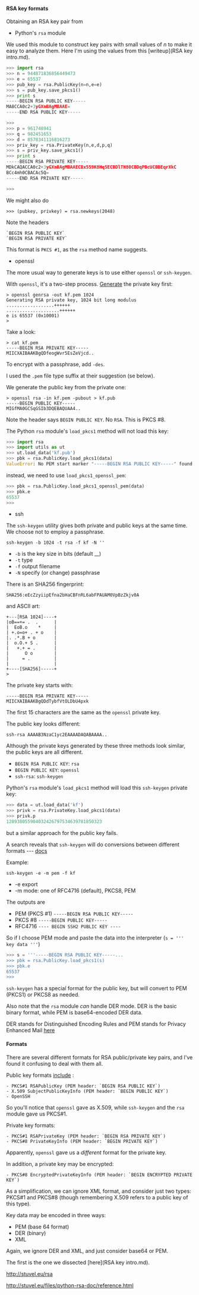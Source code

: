 #### RSA key formats

Obtaining an RSA key pair from

* Python's `rsa` module

We used this module to construct key pairs with small values of *n* to make it easy to analyze them.  Here I'm using the values from this [writeup](RSA key intro.md).

```python
>>> import rsa
>>> n = 944871836856449473
>>> e = 65537
>>> pub_key = rsa.PublicKey(n=n,e=e)
>>> s = pub_key.save_pkcs1()
>>> print s
-----BEGIN RSA PUBLIC KEY-----
MA8CCA0c2+3yGXnBAgMBAAE=
-----END RSA PUBLIC KEY-----

>>>
>>> p = 961748941
>>> q = 982451653
>>> d = 8578341116816273
>>> priv_key = rsa.PrivateKey(n,e,d,p,q)
>>> s = priv_key.save_pkcs1()
>>> print s
-----BEGIN RSA PRIVATE KEY-----
MDkCAQACCA0c2+3yGXnBAgMBAAECBx559K8Hq5ECBDlTH80CBDqPBcUCBBEqrXkC
BCc4mh0CBACAc5Q=
-----END RSA PRIVATE KEY-----

>>>
```

We might also do

    >>> (pubkey, privkey) = rsa.newkeys(2048)

Note the headers

    `BEGIN RSA PUBLIC KEY`
    `BEGIN RSA PRIVATE KEY`
    
This format is `PKCS #1`, as the `rsa` method name suggests.

* openssl

The more usual way to generate keys is to use either `openssl` or `ssh-keygen`.

With `openssl`, it's a two-step process.   [Generate](https://www.madboa.com/geek/openssl/#how-do-i-generate-an-rsa-key) the private key first:

    > openssl genrsa -out kf.pem 1024
    Generating RSA private key, 1024 bit long modulus
    ..................++++++
    ....................++++++
    e is 65537 (0x10001)
    >
    
Take a look:  
    
    > cat kf.pem
    -----BEGIN RSA PRIVATE KEY-----
    MIICXAIBAAKBgQDfeogWvr5EsZeVjcd..

To encrypt with a passphrase, add `-des`.  

I used the `.pem` file type suffix at their suggestion (se below).

We generate the public key from the private one:

    > openssl rsa -in kf.pem -pubout > kf.pub
    -----BEGIN PUBLIC KEY-----
    MIGfMA0GCSqGSIb3DQEBAQUAA4..

Note the header says `BEGIN PUBLIC KEY`.  No `RSA`.  This is PKCS #8.

The Python `rsa` module's `load_pkcs1` method will not load this key:

```python
>>> import rsa
>>> import utils as ut
>>> ut.load_data('kf.pub')
>>> pbk = rsa.PublicKey.load_pkcs1(data)
ValueError: No PEM start marker "-----BEGIN RSA PUBLIC KEY-----" found
```

instead, we need to use `load_pkcs1_openssl_pem`:

```python
>>> pbk = rsa.PublicKey.load_pkcs1_openssl_pem(data)
>>> pbk.e
65537
>>>
```

* ssh

The `ssh-keygen` utility gives both private and public keys at the same time.  We choose not to employ a passphrase.
    
    ssh-keygen -b 1024 -t rsa -f kf -N ''

* `-b` is the key size in bits (default __)
* `-t` type
* `-f` output filename
* `-N` specify (or change) passphrase


There is an SHA256 fingerprint:

    SHA256:eEcZzyiipEfna2bHaCBFnRL6abFPAUAM0VpBzZkjv0A

and ASCII art:

```
+---[RSA 1024]----+
|oB==+= .  .      |
|  EoB.o    *     |
| +.o=o+ . + o    |
|. .*.B + o       |
|  o.O.+ S .      |
|   +.+ = .       |
|      O o        |
|     = .         |
|                 |
+----[SHA256]-----+
>
```

The private key starts with:

    -----BEGIN RSA PRIVATE KEY-----
    MIICXAIBAAKBgQDdTybfVtOLDbU4pxk

The first 15 characters are the same as the `openssl` private key.

The public key looks different:

    ssh-rsa AAAAB3NzaC1yc2EAAAADAQABAAAA..

Although the private keys generated by these three methods look similar, the public keys are all different.

* `BEGIN RSA PUBLIC KEY`:  `rsa`
* `BEGIN PUBLIC KEY`:  `openssl`
* `ssh-rsa`:  `ssh-keygen`
    
Python's `rsa` module's `load_pkcs1` method will load this `ssh-keygen` private key:

```python
>>> data = ut.load_data('kf')
>>> privk = rsa.PrivateKey.load_pkcs1(data)
>>> privk.p
128938055904032426797534639781850323
```

but a similar approach for the public key fails. 
    
A search reveals that `ssh-keygen` will do conversions between different formats --- [docs](http://man.openbsd.org/OpenBSD-current/man1/ssh-keygen.1#NAME)

Example:

    ssh-keygen -e -m pem -f kf

* -e export
* -m mode:  one of RFC4716 (default), PKCS8, PEM

The outputs are

* PEM (PKCS #1)   `-----BEGIN RSA PUBLIC KEY-----`
* PKCS #8         `-----BEGIN PUBLIC KEY-----`
* RFC4716        `---- BEGIN SSH2 PUBLIC KEY ----`

So if I choose PEM mode and paste the data into the interpreter (`s = ''' key data '''`)

```python
>>> s = '''-----BEGIN RSA PUBLIC KEY-----...
>>> pbk = rsa.PublicKey.load_pkcs1(s)
>>> pbk.e
65537
>>>
```

`ssh-keygen` has a special format for the public key, but will convert to PEM (PKCS1) or PKCS8 as needed.

Also note that the `rsa` module *can* handle DER mode.  DER is the basic binary format, while PEM is base64-encoded DER data.

DER stands for Distinguished Encoding Rules and PEM stands for Privacy Enhanced Mail  [here](https://en.wikipedia.org/wiki/Privacy-enhanced_Electronic_Mail)

#### Formats

There are several different formats for RSA public/private key pairs, and I've found it confusing to deal with them all.

Public key formats [include](https://www.cryptosys.net/pki/rsakeyformats.html)
:

    - PKCS#1 RSAPublicKey (PEM header: `BEGIN RSA PUBLIC KEY`)
    - X.509 SubjectPublicKeyInfo (PEM header: `BEGIN PUBLIC KEY`)
    - OpenSSH

So you'll notice that `openssl` gave as X.509, while `ssh-keygen` and the `rsa` module gave us PKCS#1.

Private key formats:

    - PKCS#1 RSAPrivateKey (PEM header: `BEGIN RSA PRIVATE KEY`)
    - PKCS#8 PrivateKeyInfo (PEM header: `BEGIN PRIVATE KEY`)

Apparently, `openssl` gave us a *different* format for the private key.

In addition, a private key may be encrypted:

    - PKCS#8 EncryptedPrivateKeyInfo (PEM header: `BEGIN ENCRYPTED PRIVATE KEY`)

As a simplification, we can ignore XML format, and consider just two types:  PKCS#1 and PKCS#8 (though remembering X.509 refers to a public key of this type).

Key data may be encoded in three ways:

* PEM (base 64 format)
* DER (binary)
* XML

Again, we ignore DER and XML, and just consider base64 or PEM.

The first is the one we dissected [here](RSA key intro.md).




http://stuvel.eu/rsa 

http://stuvel.eu/files/python-rsa-doc/reference.html

